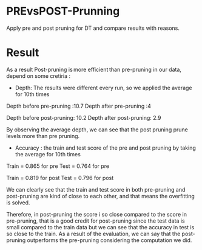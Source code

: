 # PREvsPOST-Prunning
Apply pre and post pruning for DT and compare results with reasons.

# Result
As a result Post-pruning is more efficient than pre-pruning in our data, depend on some cretiria :

- Depth: The results were different every run, so we applied the average for 10th times  
  
Depth before pre-pruning :10.7 
Depth after pre-pruning :4 
  
Depth before post-pruning: 10.2 
Depth after post-pruning: 2.9 

By observing the average depth, we can see that the post pruning prune levels more than pre pruning. 

- Accuracy : the train and test score of the pre and post pruning by taking the average for 10th times 
  
Train = 0.865 for pre 
Test = 0.764 for pre 
  
Train = 0.819 for post 
Test = 0.796 for post 
  
We can clearly see that the train and test score in both pre-pruning and post-pruning are kind of close to each other, and that means the overfitting is solved. 
 
Therefore, in post-pruning the score i so close compared to the score in pre-pruning, that is a good credit for post-pruning since the test data is small compared to the train data but we can see that the accuracy in test is so close to the train. 
As a result of the evaluation, we can say that the post-pruning outperforms the pre-pruning considering the computation we did. 

